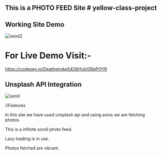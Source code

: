 This is a PHOTO FEED Site                                                                                                          # yellow-class-project
-----------------------------------------------------------------------------------------------------------------------------------------------------------

Working Site Demo
-----------------------------

![send2](https://user-images.githubusercontent.com/65626004/98983233-7e30d500-2546-11eb-9e86-5b91608ac1e0.PNG)

For Live Demo Visit:-
====================================================================


https://codepen.io/Deathstroke5428/full/GRqPOYR



Unsplash API Integration
-----------------------------
![send](https://user-images.githubusercontent.com/65626004/98983221-7a9d4e00-2546-11eb-8c0c-9394eb8f6dd4.PNG)



//Features

In this site we have used unsplash api and using axios we are fetching photos.

This is a infinite scroll photo feed.

Lazy loading is in use.

Photos fetched are vibrant.






